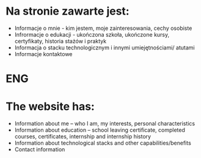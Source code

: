 <h1>Na stronie zawarte jest:</h1>
<ul>
  <li>Informacje o mnie - kim jestem, moje zainteresowania, cechy osobiste</li>
  <li>Infrormacje o edukacji - ukończona szkoła, ukończone kursy, certyfikaty, historia stażów i praktyk</li>
  <li>Informacja o stacku technologicznym i innymi umiejętnościami/ atutami</li>
  <li>Informacje kontaktowe</li>
</ul>

# ENG

<h1>The website has:</h1>
<ul>
  <li>Information about me – who I am, my interests, personal characteristics</li>
  <li>Information about education – school leaving certificate, completed courses, certificates, internship and internship history</li>
  <li>Information about technological stacks and other capabilities/benefits</li>
  <li>Contact information</li>
</ul>